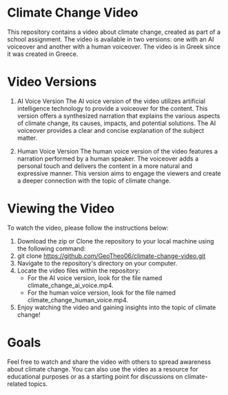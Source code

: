 # Climate Change Video
This repository contains a video about climate change, created as part of a school assignment. The video is available in two versions: one with an AI voiceover and another with a human voiceover. The video is in Greek since it was created in Greece.

# Video Versions
1. AI Voice Version
The AI voice version of the video utilizes artificial intelligence technology to provide a voiceover for the content. This version offers a synthesized narration that explains the various aspects of climate change, its causes, impacts, and potential solutions. The AI voiceover provides a clear and concise explanation of the subject matter.

2. Human Voice Version
The human voice version of the video features a narration performed by a human speaker. The voiceover adds a personal touch and delivers the content in a more natural and expressive manner. This version aims to engage the viewers and create a deeper connection with the topic of climate change.

# Viewing the Video
To watch the video, please follow the instructions below:

1. Download the zip or Clone the repository to your local machine using the following command:
2. git clone https://github.com/GeoTheo06/climate-change-video.git
3. Navigate to the repository's directory on your computer.
4. Locate the video files within the repository:
   * For the AI voice version, look for the file named climate_change_ai_voice.mp4.
   * For the human voice version, look for the file named climate_change_human_voice.mp4.
6. Enjoy watching the video and gaining insights into the topic of climate change!

# Goals
Feel free to watch and share the video with others to spread awareness about climate change. You can also use the video as a resource for educational purposes or as a starting point for discussions on climate-related topics.
